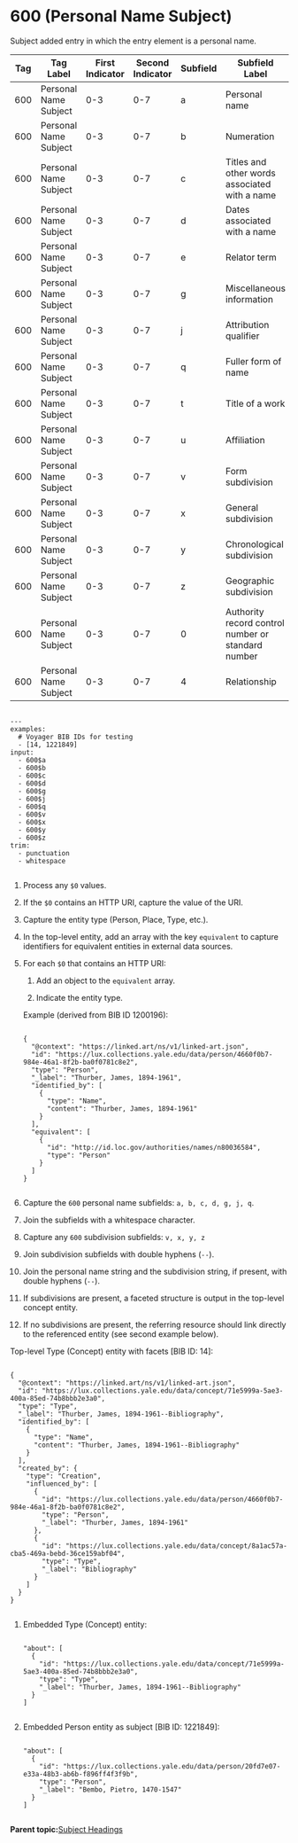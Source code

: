 # 600 \(Personal Name Subject\)

Subject added entry in which the entry element is a personal name.



|Tag|Tag Label|First Indicator|Second Indicator|Subfield|Subfield Label|Repeatable|
|---|---------|---------------|----------------|--------|--------------|----------|
|600|Personal Name Subject|0-3|0-7|a|Personal name|F|
|600|Personal Name Subject|0-3|0-7|b|Numeration|F|
|600|Personal Name Subject|0-3|0-7|c|Titles and other words associated with a name|T|
|600|Personal Name Subject|0-3|0-7|d|Dates associated with a name|F|
|600|Personal Name Subject|0-3|0-7|e|Relator term|T|
|600|Personal Name Subject|0-3|0-7|g|Miscellaneous information|T|
|600|Personal Name Subject|0-3|0-7|j|Attribution qualifier|T|
|600|Personal Name Subject|0-3|0-7|q|Fuller form of name|F|
|600|Personal Name Subject|0-3|0-7|t|Title of a work|F|
|600|Personal Name Subject|0-3|0-7|u|Affiliation|F|
|600|Personal Name Subject|0-3|0-7|v|Form subdivision|T|
|600|Personal Name Subject|0-3|0-7|x|General subdivision|T|
|600|Personal Name Subject|0-3|0-7|y|Chronological subdivision|T|
|600|Personal Name Subject|0-3|0-7|z|Geographic subdivision|T|
|600|Personal Name Subject|0-3|0-7|0|Authority record control number or standard number|T|
|600|Personal Name Subject|0-3|0-7|4|Relationship|T|

```

---
examples:
  # Voyager BIB IDs for testing
  - [14, 1221849]
input:
  - 600$a
  - 600$b
  - 600$c
  - 600$d
  - 600$g
  - 600$j
  - 600$q
  - 600$v
  - 600$x
  - 600$y
  - 600$z
trim:
  - punctuation
  - whitespace                
        
```

1.  Process any `$0` values.

2.  If the `$0` contains an HTTP URI, capture the value of the URI.

3.  Capture the entity type \(Person, Place, Type, etc.\).

4.  In the top-level entity, add an array with the key `equivalent` to capture identifiers for equivalent entities in external data sources.

5.  For each `$0` that contains an HTTP URI:

    1.  Add an object to the `equivalent` array.

    2.  Indicate the entity type.

    Example \(derived from BIB ID 1200196\):

    ```
    
    {
      "@context": "https://linked.art/ns/v1/linked-art.json",
      "id": "https://lux.collections.yale.edu/data/person/4660f0b7-984e-46a1-8f2b-ba0f0781c8e2",
      "type": "Person",
      "_label": "Thurber, James, 1894-1961",
      "identified_by": [
        {
          "type": "Name",
          "content": "Thurber, James, 1894-1961"
        }
      ],
      "equivalent": [
        {
          "id": "http://id.loc.gov/authorities/names/n80036584",
          "type": "Person"
        }
      ]
    }                        
                
    ```

6.  Capture the `600` personal name subfields: `a, b, c, d, g, j, q`.

7.  Join the subfields with a whitespace character.

8.  Capture any `600` subdivision subfields: `v, x, y, z`

9.  Join subdivision subfields with double hyphens \(`--`\).

10. Join the personal name string and the subdivision string, if present, with double hyphens \(`--`\).

11. If subdivisions are present, a faceted structure is output in the top-level concept entity.

12. If no subdivisions are present, the referring resource should link directly to the referenced entity \(see second example below\).


Top-level Type \(Concept\) entity with facets \[BIB ID: 14\]:

```

{
  "@context": "https://linked.art/ns/v1/linked-art.json",
  "id": "https://lux.collections.yale.edu/data/concept/71e5999a-5ae3-400a-85ed-74b8bbb2e3a0",
  "type": "Type",
  "_label": "Thurber, James, 1894-1961--Bibliography",
  "identified_by": [
    {
      "type": "Name",
      "content": "Thurber, James, 1894-1961--Bibliography"
    }
  ],
  "created_by": {
    "type": "Creation",
    "influenced_by": [
      {
        "id": "https://lux.collections.yale.edu/data/person/4660f0b7-984e-46a1-8f2b-ba0f0781c8e2",
        "type": "Person",
        "_label": "Thurber, James, 1894-1961"
      },
      {
        "id": "https://lux.collections.yale.edu/data/concept/8a1ac57a-cba5-469a-bebd-36ce159abf04",
        "type": "Type",
        "_label": "Bibliography"
      }
    ]
  }
}                
        
```

1.  Embedded Type \(Concept\) entity:

    ```
    
    "about": [
      {
        "id": "https://lux.collections.yale.edu/data/concept/71e5999a-5ae3-400a-85ed-74b8bbb2e3a0",
        "type": "Type",
        "_label": "Thurber, James, 1894-1961--Bibliography"
      }
    ]       
            
    ```

2.  Embedded Person entity as subject \[BIB ID: 1221849\]:

    ```
    
    "about": [
      {
        "id": "https://lux.collections.yale.edu/data/person/20fd7e07-e33a-48b3-ab6b-f896ff4f3f9b",
        "type": "Person",
        "_label": "Bembo, Pietro, 1470-1547"
      }
    ]       
            
    ```


**Parent topic:**[Subject Headings](../type/type_subject.md)

